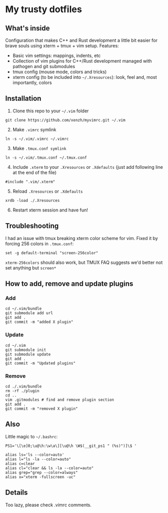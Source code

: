 # My trusty dotfiles
## What's inside
Configuration that makes C++ and Rust development a little bit easier for brave souls using xterm + tmux + vim setup.
Features:
* Basic vim settings: mappings, indents, etc
* Collection of vim plugins for C++/Rust development managed with pathogen and git submodules
* tmux config (mouse mode, colors and tricks)
* xterm config (to be included into `~/.Xresources`): look, feel and, most importantly, colors

## Installation
1. Clone this repo to your `~/.vim` folder
```
git clone https://github.com/xenzh/myvimrc.git ~/.vim
```
2. Make `.vimrc` symlink
```
ln -s ~/.vim/.vimrc ~/.vimrc
```
3. Make `.tmux.conf symlink`
```
ln -s ~/.vim/.tmux.conf ~/.tmux.conf
```
4. Include `.xterm` to your `.Xresources` or `.Xdefaults` (just add following line at the end of the file)
```
#include ".vim/.xterm"
```
5. Reload `.Xresources` or `.Xdefaults`
```
xrdb -load ./.Xresources
```
6. Restart xterm session and have fun!

## Troubleshooting
I had an issue with tmux breaking xterm color scheme for vim.
Fixed it by forcing 256 colors in `.tmux.conf`:
```
set -g default-terminal "screen-256color"
```
`xterm-256colors` should also work, but TMUX FAQ suggests we'd better not set anything but `screen*`

## How to add, remove and update plugins

### Add
```
cd ~/.vim/bundle
git submodule add url
git add .
git commit -m "added X plugin"
```

### Update
```
cd ~/.vim
git submodule init
git submodule update
git add .
git commit -m "Updated plugins"
```

### Remove
```
cd ./.vim/bundle
rm -rf ./plugin
cd ..
vim .gitmodules # find and remove plugin section
git add .
git commit -m "removed X plugin"
```

## Also
Little magic to `~/.bashrc`:
```
PS1='\[\e]0;\u@\h:\w\a\][\u@\h \W$(__git_ps1 " (%s)")]\$ '

alias ls='ls --color=auto'
alias l="ls -la --color=auto"
alias c=clear
alias cl="clear && ls -la --color=auto"
alias grep="grep --color=always"
alias x="xterm -fullscreen -uc"
```

## Details
Too lazy, please check .vimrc comments.
